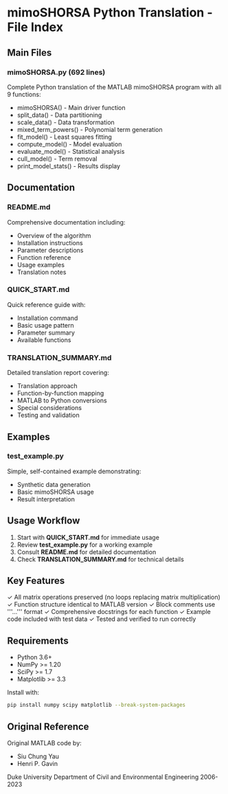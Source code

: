# mimoSHORSA Python Translation - File Index

## Main Files

### mimoSHORSA.py (692 lines)
Complete Python translation of the MATLAB mimoSHORSA program with all 9 functions:
- mimoSHORSA() - Main driver function
- split_data() - Data partitioning
- scale_data() - Data transformation
- mixed_term_powers() - Polynomial term generation
- fit_model() - Least squares fitting
- compute_model() - Model evaluation
- evaluate_model() - Statistical analysis
- cull_model() - Term removal
- print_model_stats() - Results display

## Documentation

### README.md
Comprehensive documentation including:
- Overview of the algorithm
- Installation instructions
- Parameter descriptions
- Function reference
- Usage examples
- Translation notes

### QUICK_START.md
Quick reference guide with:
- Installation command
- Basic usage pattern
- Parameter summary
- Available functions

### TRANSLATION_SUMMARY.md
Detailed translation report covering:
- Translation approach
- Function-by-function mapping
- MATLAB to Python conversions
- Special considerations
- Testing and validation

## Examples

### test_example.py
Simple, self-contained example demonstrating:
- Synthetic data generation
- Basic mimoSHORSA usage
- Result interpretation

## Usage Workflow

1. Start with **QUICK_START.md** for immediate usage
2. Review **test_example.py** for a working example
3. Consult **README.md** for detailed documentation
4. Check **TRANSLATION_SUMMARY.md** for technical details

## Key Features

✓ All matrix operations preserved (no loops replacing matrix multiplication)
✓ Function structure identical to MATLAB version
✓ Block comments use '''...''' format
✓ Comprehensive docstrings for each function
✓ Example code included with test data
✓ Tested and verified to run correctly

## Requirements

- Python 3.6+
- NumPy >= 1.20
- SciPy >= 1.7
- Matplotlib >= 3.3

Install with:
```bash
pip install numpy scipy matplotlib --break-system-packages
```

## Original Reference

Original MATLAB code by:
- Siu Chung Yau
- Henri P. Gavin

Duke University
Department of Civil and Environmental Engineering
2006-2023
